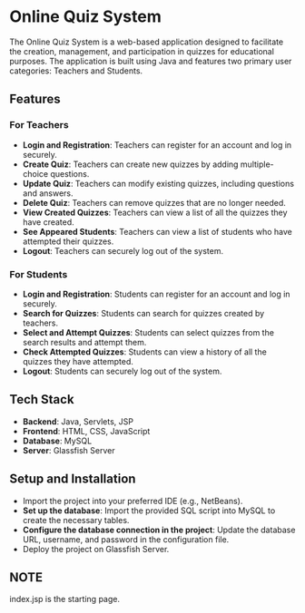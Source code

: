 # Online Quiz System

The Online Quiz System is a web-based application designed to facilitate the creation, management, and participation in quizzes for educational purposes. The application is built using Java and features two primary user categories: Teachers and Students.

## Features

### For Teachers
- **Login and Registration**: Teachers can register for an account and log in securely.
- **Create Quiz**: Teachers can create new quizzes by adding multiple-choice questions.
- **Update Quiz**: Teachers can modify existing quizzes, including questions and answers.
- **Delete Quiz**: Teachers can remove quizzes that are no longer needed.
- **View Created Quizzes**: Teachers can view a list of all the quizzes they have created.
- **See Appeared Students**: Teachers can view a list of students who have attempted their quizzes.
- **Logout**: Teachers can securely log out of the system.

### For Students
- **Login and Registration**: Students can register for an account and log in securely.
- **Search for Quizzes**: Students can search for quizzes created by teachers.
- **Select and Attempt Quizzes**: Students can select quizzes from the search results and attempt them.
- **Check Attempted Quizzes**: Students can view a history of all the quizzes they have attempted.
- **Logout**: Students can securely log out of the system.

## Tech Stack
- **Backend**: Java, Servlets, JSP
- **Frontend**: HTML, CSS, JavaScript
- **Database**: MySQL
- **Server**: Glassfish Server

## Setup and Installation

- Import the project into your preferred IDE (e.g., NetBeans).
- **Set up the database**: Import the provided SQL script into MySQL to create the necessary tables.
- **Configure the database connection in the project**: Update the database URL, username, and password in the configuration file.
- Deploy the project on Glassfish Server.

## NOTE

index.jsp is the starting page.
